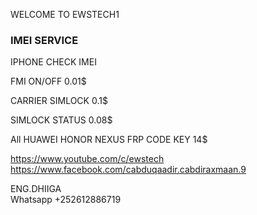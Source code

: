 WELCOME TO EWSTECH1

### IMEI SERVICE

IPHONE CHECK IMEI 

FMI ON/OFF        0.01$

CARRIER SIMLOCK   0.1$

SIMLOCK STATUS    0.08$

All HUAWEI HONOR NEXUS FRP CODE KEY      14$






























https://www.youtube.com/c/ewstech        
https://www.facebook.com/cabduqaadir.cabdiraxmaan.9



ENG.DHIIGA    
Whatsapp   +252612886719
